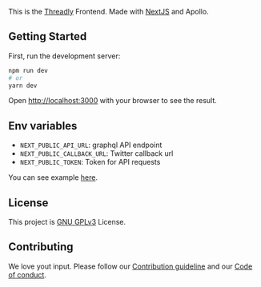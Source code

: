 This is the [Threadly](https://app.threadly.app) Frontend. Made with [NextJS](https://nextjs.org) and Apollo.

## Getting Started

First, run the development server:

```bash
npm run dev
# or
yarn dev
```

Open [http://localhost:3000](http://localhost:3000) with your browser to see the result.

## Env variables
- `NEXT_PUBLIC_API_URL`: graphql API endpoint
- `NEXT_PUBLIC_CALLBACK_URL`: Twitter callback url
- `NEXT_PUBLIC_TOKEN`: Token for API requests

You can see example [here](.env.example).

## License
This project is [GNU GPLv3](LICENSE) License.

## Contributing
We love yout input. Please follow our [Contribution guideline](CONTRIBUTING) and our [Code of conduct](CODE_OF_CONDUCT).